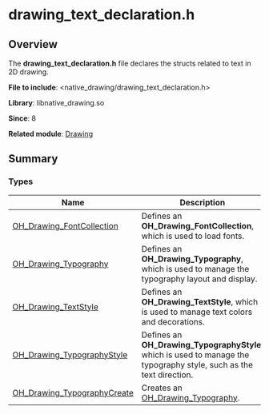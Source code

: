 # drawing_text_declaration.h


## Overview

The **drawing_text_declaration.h** file declares the structs related to text in 2D drawing.

**File to include**: &lt;native_drawing/drawing_text_declaration.h&gt;

**Library**: libnative_drawing.so

**Since**: 8

**Related module**: [Drawing](_drawing.md)


## Summary


### Types

| Name| Description|
| -------- | -------- |
| [OH_Drawing_FontCollection](_drawing.md#oh_drawing_fontcollection) | Defines an **OH_Drawing_FontCollection**, which is used to load fonts.|
| [OH_Drawing_Typography](_drawing.md#oh_drawing_typography) | Defines an **OH_Drawing_Typography**, which is used to manage the typography layout and display.|
| [OH_Drawing_TextStyle](_drawing.md#oh_drawing_textstyle) | Defines an **OH_Drawing_TextStyle**, which is used to manage text colors and decorations.|
| [OH_Drawing_TypographyStyle](_drawing.md#oh_drawing_typographystyle) | Defines an **OH_Drawing_TypographyStyle**, which is used to manage the typography style, such as the text direction.|
| [OH_Drawing_TypographyCreate](_drawing.md#oh_drawing_typographycreate) | Creates an [OH_Drawing_Typography](_drawing.md#oh_drawing_typography).|

